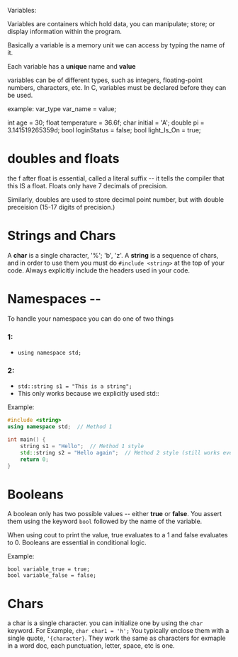 Variables:


Variables are containers which hold data, you can manipulate; store; or display information within the program. 

Basically a variable is a memory unit we can access by typing the name of it. 

Each variable has a **unique** name and **value** 


variables can be of different types, such as integers, floating-point numbers, characters, etc.
In C, variables must be declared before they can be used.

example:
var_type var_name = value;

int age = 30;
float temperature = 36.6f; 
char initial = 'A';
double pi = 3.141519265359d;
bool loginStatus = false;
bool light_Is_On = true;



# doubles and floats

the f after float is essential, called a literal suffix -- it tells the compiler that this IS a float. Floats only have 7 decimals of precision. 

Similarly, doubles are used to store decimal point number, but with double preceision (15-17 digits of precision.)


# Strings and Chars

A **char** is a single character, '%'; 'b', 'z'. A **string** is a sequence of chars, and in order to use them you must do `#include <string>` at the top of your code. Always explicitly include the headers used in your code.


# Namespaces --
To handle your namespace you can do one of two things
### 1:
- `using namespace std;`
### 2:
- `std::string s1 = "This is a string";`
- This only works because we explicitly used std::

Example: 
```strings.cpp
#include <string>
using namespace std;  // Method 1

int main() {
    string s1 = "Hello";  // Method 1 style
    std::string s2 = "Hello again";  // Method 2 style (still works even with 'using namespace')
    return 0;
}
```

# Booleans
A boolean only has two possible values -- either **true** or **false**. You assert them using the keyword `bool` followed by the name of the variable.

When using cout to print the value, true evaluates to a 1 and false evaluates to 0. Booleans are essential in conditional logic.

Example:
```
bool variable_true = true;
bool variable_false = false;
```

# Chars

a char is a single character. 
you can initialize one by using the ``char`` keyword. For Example, ``char char1 = 'h';`` You typically enclose them with a single quote, `'{character}`. They work the same as characters for exmaple in a word doc, each punctuation, letter, space, etc is one. 

